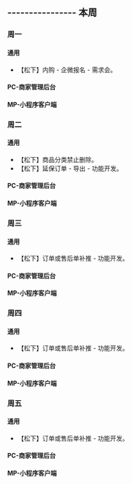 ## ---------------- 本周

### 周一
#### 通用
* 【松下】内购 - 企微报名 - 需求会。
#### PC-商家管理后台
#### MP-小程序客户端

### 周二
#### 通用
* 【松下】商品分类禁止删除。
* 【松下】延保订单 - 导出 - 功能开发。
#### PC-商家管理后台
#### MP-小程序客户端

### 周三
#### 通用
* 【松下】订单或售后单补推 - 功能开发。
#### PC-商家管理后台
#### MP-小程序客户端

### 周四
#### 通用
* 【松下】订单或售后单补推 - 功能开发。
#### PC-商家管理后台
#### MP-小程序客户端

### 周五
#### 通用
* 【松下】订单或售后单补推 - 功能开发。
#### PC-商家管理后台
#### MP-小程序客户端

